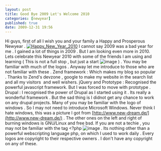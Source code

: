 ```yaml
---
layout: post
title: Good Bye 2009 Let's Welcome 2010
categories: [newyear]
published: true
date: 2009-12-31 19:56
---
```

Hi guys, first of all I wish you and your family a Happy and Prosperous Newyear .  [![Happy\_New\_Year\_2010](http://farm3.static.flickr.com/2607/4231563110_37045dfe0d.jpg)](http://www.flickr.com/photos/harikt/4231563110/ "Happy_New_Year_2010 by K T Hari, on Flickr")  I cannot say 2009 was a bad year for me . I gained a lot of things in 2009 . But I am looking even more in 2010. Lets celebrate this Newyear 2010 with some of the friends I am using and learning ( This is not a full stop , but just a start ![image](http://harikt.com/sites/all/libraries/fckeditor/editor/images/smiley/msn/wink_smile.gif) ) . You may be familiar with much of the logos . Anyway let me introduce to those who are not familiar with these .  Zend framework : Which makes my blog so popular . Thanks to Zend's devzone , google to make my website in the search list and all my visitors  and well wishers.  jQuery and Prototype : Recognised the powerful javascript framework. But I was forced to move with prototype .  Drupal : I recognised the power of Drupal as I started using it . Its really a wonderful framework . But the sad thing is I didnot get any chance to work on any drupal projects.  Many of you may be familiar with the logo of windows . So I may not need to introduce Microsoft Windows. Never think I hate windows, this was a picture I got from [http://www.new-dream.de/](http://www.new-dream.de/) . The other ones on the left and right of burning windows is GNU/Linux and free bsd.  If you are not a techie , you may not be familiar with the tag <?php ![image](http://harikt.com/sites/all/libraries/fckeditor/editor/images/smiley/msn/regular_smile.gif) . Its nothing other than a powerful webscripting language php, on which I used to work daily . Every logos are copyright to their respective owners . I don't have any copyright on any of these.   
